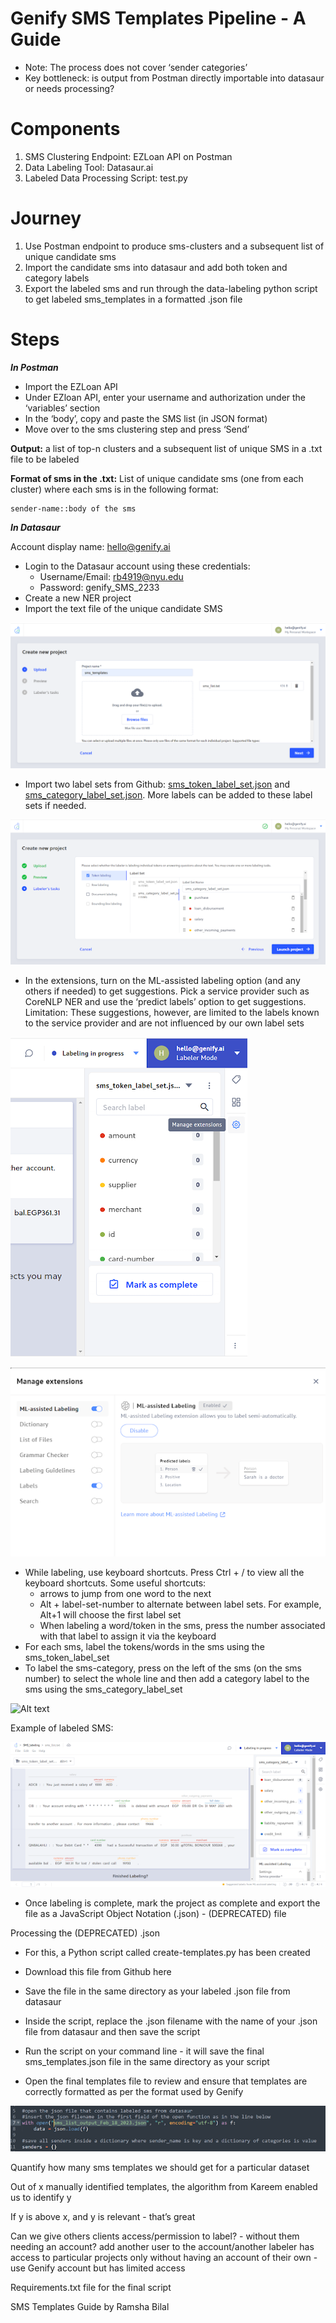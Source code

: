 # **Genify SMS Templates Pipeline - A Guide**

* Note: The process does not cover ‘sender categories’
* Key bottleneck: is output from Postman directly importable into datasaur or needs processing?

# Components

1. SMS Clustering Endpoint: EZLoan API on Postman
1. Data Labeling Tool: Datasaur.ai
1. Labeled Data Processing Script: test.py

# Journey

1. Use Postman endpoint to produce sms-clusters and a subsequent list of unique candidate sms
1. Import the candidate sms into datasaur and add both token and category labels
1. Export the labeled sms and run through the data-labeling python script to get labeled sms\_templates in a formatted .json file

# Steps

**_In Postman_**

* Import the EZLoan API
* Under EZloan API, enter your username and authorization under the ‘variables’ section
* In the ‘body’, copy and paste the SMS list (in JSON format)
* Move over to the sms clustering step and press ‘Send’

**Output:** a list of top-n clusters and a subsequent list of unique SMS in a .txt file to be labeled

**Format of sms in the .txt:** List of unique candidate sms (one from each cluster) where each sms is in the following format:

    sender-name::body of the sms

**_In Datasaur_**

Account display name: hello@genify.ai

* Login to the Datasaur account using these credentials:
    *  Username/Email: rb4919@nyu.edu
    *  Password: genify\_SMS\_2233
* Create a new NER project
* Import the text file of the unique candidate SMS

<img
  src="/images/Screenshot_20230218_075027.png"
  alt="Alt text"
  title="Optional title"
  style="display: inline-block; margin: 0 auto; width:auto; ">
  
* Import two label sets from Github: [sms\_token\_label\_set.json](https://github.com/genifyai/sms-labeling/blob/main/sms_token_label_set.json) and [sms\_category\_label\_set.json](https://github.com/genifyai/sms-labeling/blob/main/sms_category_label_set.json). More labels can be added to these label sets if needed.

<img
  src="/images/2.png"
  alt="Alt text"
  title="Optional title"
  style="display: inline-block; margin: 0 auto; width:auto">
  
* In the extensions, turn on the ML-assisted labeling option (and any others if needed) to get suggestions. Pick a service provider such as CoreNLP NER and use the ‘predict labels’ option to get suggestions. Limitation: These suggestions, however, are limited to the labels known to the service provider and are not influenced by our own label sets

<img
  src="/images/3.png"
  alt="Alt text"
  title="Optional title"
  style="display: inline-block; margin: 0 auto; width:auto;">
  
  <img
  src="/images/4.png"
  style="display: inline-block; margin: 0 auto; width:auto; ">
  
* While labeling, use keyboard shortcuts. Press Ctrl + / to view all the keyboard shortcuts. Some useful shortcuts:
    * arrows to jump from one word to the next
    * Alt + label-set-number to alternate between label sets. For example, Alt+1 will choose the first label set
    * When labeling a word/token in the sms, press the number associated with that label to assign it via the keyboard
* For each sms, label the tokens/words in the sms using the sms\_token\_label\_set
* To label the sms-category, press on the left of the sms (on the sms number) to select the whole line and then add a category label to the sms using the  sms\_category\_label\_set

<img
  src="/images/7.png"
  alt="Alt text"
  title="Optional title"
  style="display: inline-block; margin: 0 auto; width:auto">

Example of labeled SMS:

<img
  src="/images/5.png"
  alt="Alt text"
  title="Optional title"
  style="display: inline-block; margin: 0 auto; width:auto">

* Once labeling is complete, mark the project as complete and export the file as a JavaScript Object Notation (.json) - (DEPRECATED) file

Processing the (DEPRECATED) .json

* For this, a Python script called create-templates.py has been created
* Download this file from Github here
* Save the file in the same directory as your labeled .json file from datasaur
* Inside the script, replace the .json filename with the name of your .json file from datasaur and then save the script


* Run the script on your command line - it will save the final sms\_templates.json file in the same directory as your script
* Open the final templates file to review and ensure that templates are correctly formatted as per the format used by Genify

<img
  src="/images/6.png"
  alt="Alt text"
  title="Optional title"
  style="display: inline-block; margin: 0 auto; width:auto">




Quantify how many sms templates we should get for a particular dataset

Out of x manually identified templates, the algorithm from Kareem enabled us to identify y

If y is above x, and y is relevant - that’s great

Can we give others clients access/permission to label? - without them needing an account? add another user to the account/another labeler has access to particular projects only without having an account of their own - use Genify account but has limited access

Requirements.txt file for the final script

SMS Templates Guide by Ramsha Bilal
